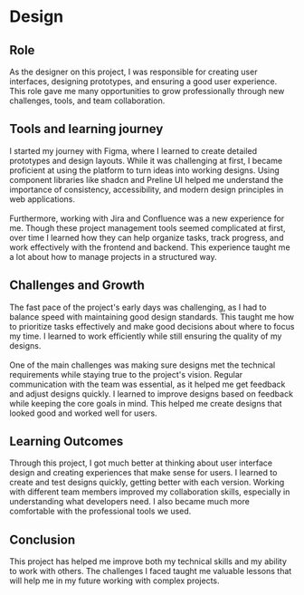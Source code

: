 # Design 
## Role
As the designer on this project, I was responsible for creating user interfaces, designing prototypes, and ensuring a good user experience.
This role gave me many opportunities to grow professionally through new challenges, tools, and team collaboration.

## Tools and learning journey
I started my journey with Figma, where I learned to create detailed prototypes and design layouts. While it was challenging at first, I became proficient at using the platform to turn ideas into working designs. Using component libraries like shadcn and Preline UI helped me understand the importance of consistency, accessibility, and modern design principles in web applications.
<br><br>
Furthermore, working with Jira and Confluence was a new experience for me. Though these project management tools seemed complicated at first, over time I learned how they can help organize tasks, track progress, and work effectively with the frontend and backend. This experience taught me a lot about how to manage projects in a structured way.

## Challenges and Growth
The fast pace of the project's early days was challenging, as I had to balance speed with maintaining good design standards. This taught me how to prioritize tasks effectively and make good decisions about where to focus my time. I learned to work efficiently while still ensuring the quality of my designs.
<br><br>
One of the main challenges was making sure designs met the technical requirements while staying true to the project's vision. Regular communication with the team was essential, as it helped me get feedback and adjust designs quickly. I learned to improve designs based on feedback while keeping the core goals in mind. This helped me create designs that looked good and worked well for users.

## Learning Outcomes
Through this project, I got much better at thinking about user interface design and creating experiences that make sense for users. I learned to create and test designs quickly, getting better with each version. Working with different team members improved my collaboration skills, especially in understanding what developers need. I also became much more comfortable with the professional tools we used.
 
## Conclusion
This project has helped me improve both my technical skills and my ability to work with others. The challenges I faced taught me valuable lessons that will help me in my future working with complex projects.